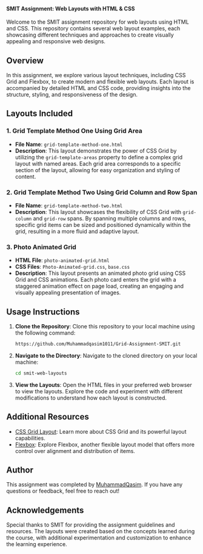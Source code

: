 #### SMIT Assignment: Web Layouts with HTML & CSS

Welcome to the SMIT assignment repository for web layouts using HTML and CSS. This repository contains several web layout examples, each showcasing different techniques and approaches to create visually appealing and responsive web designs.

## Overview

In this assignment, we explore various layout techniques, including CSS Grid and Flexbox, to create modern and flexible web layouts. Each layout is accompanied by detailed HTML and CSS code, providing insights into the structure, styling, and responsiveness of the design.

## Layouts Included

### 1. Grid Template Method One Using Grid Area

- **File Name**: `grid-template-method-one.html`
- **Description**: This layout demonstrates the power of CSS Grid by utilizing the `grid-template-areas` property to define a complex grid layout with named areas. Each grid area corresponds to a specific section of the layout, allowing for easy organization and styling of content.

### 2. Grid Template Method Two Using Grid Column and Row Span

- **File Name**: `grid-template-method-two.html`
- **Description**: This layout showcases the flexibility of CSS Grid with `grid-column` and `grid-row` spans. By spanning multiple columns and rows, specific grid items can be sized and positioned dynamically within the grid, resulting in a more fluid and adaptive layout.

### 3. Photo Animated Grid

- **HTML File**: `photo-animated-grid.html`
- **CSS Files**: `Photo-Animated-grid.css`, `base.css`
- **Description**: This layout presents an animated photo grid using CSS Grid and CSS animations. Each photo card enters the grid with a staggered animation effect on page load, creating an engaging and visually appealing presentation of images.

## Usage Instructions

1. **Clone the Repository**: Clone this repository to your local machine using the following command:

    ```bash
    https://github.com/Muhammadqasim1011/Grid-Assignment-SMIT.git
    ```

2. **Navigate to the Directory**: Navigate to the cloned directory on your local machine:

    ```bash
    cd smit-web-layouts
    ```

3. **View the Layouts**: Open the HTML files in your preferred web browser to view the layouts. Explore the code and experiment with different modifications to understand how each layout is constructed.

## Additional Resources

- [CSS Grid Layout](https://developer.mozilla.org/en-US/docs/Web/CSS/CSS_Grid_Layout): Learn more about CSS Grid and its powerful layout capabilities.
- [Flexbox](https://developer.mozilla.org/en-US/docs/Web/CSS/CSS_Flexible_Box_Layout): Explore Flexbox, another flexible layout model that offers more control over alignment and distribution of items.

## Author

This assignment was completed by [MuhammadQasim](https://www.linkedin.com/in/muhammad-qasim-a4bb1121b). If you have any questions or feedback, feel free to reach out!

## Acknowledgements

Special thanks to SMIT for providing the assignment guidelines and resources. The layouts were created based on the concepts learned during the course, with additional experimentation and customization to enhance the learning experience.

